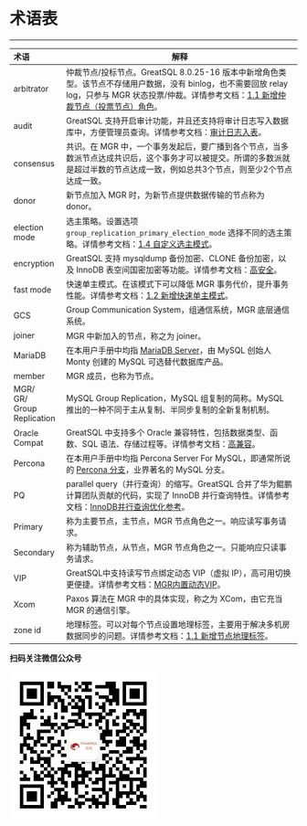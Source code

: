 # 术语表
---

| 术语 | 解释 |
| :---------------------------------------- | --- |
| arbitrator | 仲裁节点/投标节点。GreatSQL 8.0.25-16 版本中新增角色类型。该节点不存储用户数据，没有 binlog，也不需要回放 relay log，只参与 MGR 状态投票/仲裁。详情参考文档：[1.1 新增仲裁节点（投票节点）角色](../5-enhance/5-2-ha-mgr-arbitrator.md)。|
| audit | GreatSQL 支持开启审计功能，并且还支持将审计日志写入数据库中，方便管理员查询。详情参考文档：[审计日志入表](../5-enhance/5-4-security-audit.md)。 |
| consensus | 共识。在 MGR 中，一个事务发起后，要广播到各个节点，当多数派节点达成共识后，这个事务才可以被提交。所谓的多数派就是超过半数的节点达成一致，例如总共3个节点，则至少2个节点达成一致。|
| donor | 新节点加入 MGR 时，为新节点提供数据传输的节点称为 donor。|
| election mode | 选主策略。设置选项 `group_replication_primary_election_mode` 选择不同的选主策略。详情参考文档：[1.4 自定义选主模式](../5-enhance/5-2-ha-mgr-election-mode.md)。|
| encryption | GreatSQL 支持 mysqldump 备份加密、CLONE 备份加密，以及 InnoDB 表空间国密加密等功能。详情参考文档：[高安全](../1-docs-intro/relnotes/changes-greatsql-8-0-32-24-20230605.md#14-%E5%AE%89%E5%85%A8)。|
| fast mode | 快速单主模式。在该模式下可以降低 MGR 事务代价，提升事务性能。详情参考文档：[1.2 新增快速单主模式](../5-enhance/5-2-ha-mgr-fast-mode.md)。|
| GCS | Group Communication System，组通信系统，MGR 底层通信系统。|
| joiner | MGR 中新加入的节点，称之为 joiner。|
| MariaDB | 在本用户手册中均指 [MariaDB Server](https://mariadb.com/kb/en/documentation/)，由 MySQL 创始人 Monty 创建的 MySQL 可选替代数据库产品。|
| member | MGR 成员，也称为节点。|
| MGR/<br/>GR/<br/>Group Replication | MySQL Group Replication，MySQL 组复制的简称。MySQL 推出的一种不同于主从复制、半同步复制的全新复制机制。|
| Oracle Compat | GreatSQL 中支持多个 Oracle 兼容特性，包括数据类型、函数、SQL 语法、存储过程等。详情参考文档：[高兼容](../5-enhance/5-3-easyuse.md)。|
| Percona | 在本用户手册中均指 Percona Server For MySQL，即通常所说的 [Percona 分支](https://docs.percona.com/percona-server/)，业界著名的 MySQL 分支。 |
| PQ | parallel query（并行查询）的缩写。GreatSQL 合并了华为鲲鹏计算团队贡献的代码，实现了 InnoDB 并行查询特性。详情参考文档：[InnoDB并行查询优化参考](../5-enhance/5-1-highperf-innodb-pq.md)。|
| Primary | 称为主要节点，主节点，MGR 节点角色之一。响应读写事务请求。|
| Secondary | 称为辅助节点，从节点，MGR 节点角色之一。只能响应只读事务请求。|
| VIP | GreatSQL中支持读写节点绑定动态 VIP（虚拟 IP），高可用切换更便捷。详情参考文档：[MGR内置动态VIP](../5-enhance/5-2-ha-mgr-vip.md)。|
| Xcom | Paxos 算法在 MGR 中的具体实现，称之为 XCom，由它充当 MGR 的通信引擎。|
| zone id | 地理标签。可以对每个节点设置地理标签，主要用于解决多机房数据同步的问题。详情参考文档：[1.1 新增节点地理标签](../5-enhance/5-2-ha-mgr-zoneid.md)。|


**扫码关注微信公众号**

![greatsql-wx](../greatsql-wx.jpg)
